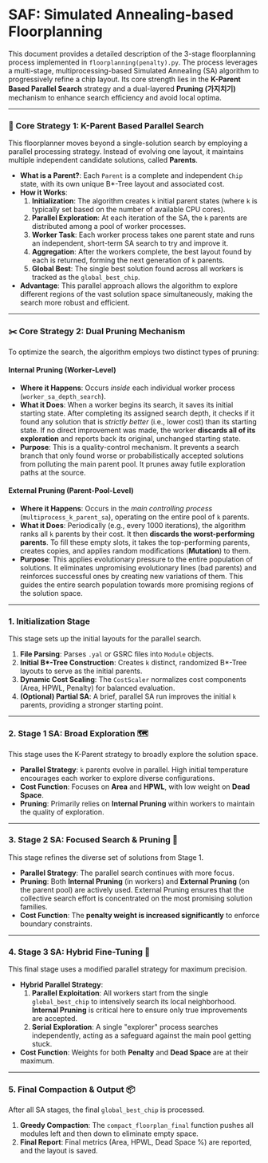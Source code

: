 # SAF: Simulated Annealing-based Floorplanning

This document provides a detailed description of the 3-stage floorplanning process implemented in `floorplanning(penalty).py`. The process leverages a multi-stage, multiprocessing-based Simulated Annealing (SA) algorithm to progressively refine a chip layout. Its core strength lies in the **K-Parent Based Parallel Search** strategy and a dual-layered **Pruning (가지치기)** mechanism to enhance search efficiency and avoid local optima.

---

### **🚀 Core Strategy 1: K-Parent Based Parallel Search**

This floorplanner moves beyond a single-solution search by employing a parallel processing strategy. Instead of evolving one layout, it maintains multiple independent candidate solutions, called **Parents**.

* **What is a Parent?**: Each `Parent` is a complete and independent `Chip` state, with its own unique B\*-Tree layout and associated cost.
* **How it Works**:
    1.  **Initialization**: The algorithm creates `k` initial parent states (where `k` is typically set based on the number of available CPU cores).
    2.  **Parallel Exploration**: At each iteration of the SA, the `k` parents are distributed among a pool of worker processes.
    3.  **Worker Task**: Each worker process takes one parent state and runs an independent, short-term SA search to try and improve it.
    4.  **Aggregation**: After the workers complete, the best layout found by each is returned, forming the next generation of `k` parents.
    5.  **Global Best**: The single best solution found across all workers is tracked as the `global_best_chip`.
* **Advantage**: This parallel approach allows the algorithm to explore different regions of the vast solution space simultaneously, making the search more robust and efficient.

---

### **✂️ Core Strategy 2: Dual Pruning Mechanism**

To optimize the search, the algorithm employs two distinct types of pruning:

#### **Internal Pruning (Worker-Level)**

* **Where it Happens**: Occurs *inside* each individual worker process (`worker_sa_depth_search`).
* **What it Does**: When a worker begins its search, it saves its initial starting state. After completing its assigned search depth, it checks if it found any solution that is *strictly better* (i.e., lower cost) than its starting state. If no direct improvement was made, the worker **discards all of its exploration** and reports back its original, unchanged starting state.
* **Purpose**: This is a quality-control mechanism. It prevents a search branch that only found worse or probabilistically accepted solutions from polluting the main parent pool. It prunes away futile exploration paths at the source.

#### **External Pruning (Parent-Pool-Level)**

* **Where it Happens**: Occurs in the *main controlling process* (`multiprocess_k_parent_sa`), operating on the entire pool of `k` parents.
* **What it Does**: Periodically (e.g., every 1000 iterations), the algorithm ranks all `k` parents by their cost. It then **discards the worst-performing parents**. To fill these empty slots, it takes the top-performing parents, creates copies, and applies random modifications (**Mutation**) to them.
* **Purpose**: This applies evolutionary pressure to the entire population of solutions. It eliminates unpromising evolutionary lines (bad parents) and reinforces successful ones by creating new variations of them. This guides the entire search population towards more promising regions of the solution space.

---

### **1. Initialization Stage**

This stage sets up the initial layouts for the parallel search.

1.  **File Parsing**: Parses `.yal` or GSRC files into `Module` objects.
2.  **Initial B\*-Tree Construction**: Creates `k` distinct, randomized B\*-Tree layouts to serve as the initial parents.
3.  **Dynamic Cost Scaling**: The `CostScaler` normalizes cost components (Area, HPWL, Penalty) for balanced evaluation.
4.  **(Optional) Partial SA**: A brief, parallel SA run improves the initial `k` parents, providing a stronger starting point.

---

### **2. Stage 1 SA: Broad Exploration** 🗺️

This stage uses the K-Parent strategy to broadly explore the solution space.

* **Parallel Strategy**: `k` parents evolve in parallel. High initial temperature encourages each worker to explore diverse configurations.
* **Cost Function**: Focuses on **Area** and **HPWL**, with low weight on **Dead Space**.
* **Pruning**: Primarily relies on **Internal Pruning** within workers to maintain the quality of exploration.

---

### **3. Stage 2 SA: Focused Search & Pruning** 🎯

This stage refines the diverse set of solutions from Stage 1.

* **Parallel Strategy**: The parallel search continues with more focus.
* **Pruning**: Both **Internal Pruning** (in workers) and **External Pruning** (on the parent pool) are actively used. External Pruning ensures that the collective search effort is concentrated on the most promising solution families.
* **Cost Function**: The **penalty weight is increased significantly** to enforce boundary constraints.

---

### **4. Stage 3 SA: Hybrid Fine-Tuning** 🔬

This final stage uses a modified parallel strategy for maximum precision.

* **Hybrid Parallel Strategy**:
    1.  **Parallel Exploitation**: All workers start from the single `global_best_chip` to intensively search its local neighborhood. **Internal Pruning** is critical here to ensure only true improvements are accepted.
    2.  **Serial Exploration**: A single "explorer" process searches independently, acting as a safeguard against the main pool getting stuck.
* **Cost Function**: Weights for both **Penalty** and **Dead Space** are at their maximum.

---

### **5. Final Compaction & Output** 📦

After all SA stages, the final `global_best_chip` is processed.

1.  **Greedy Compaction**: The `compact_floorplan_final` function pushes all modules left and then down to eliminate empty space.
2.  **Final Report**: Final metrics (Area, HPWL, Dead Space %) are reported, and the layout is saved.
